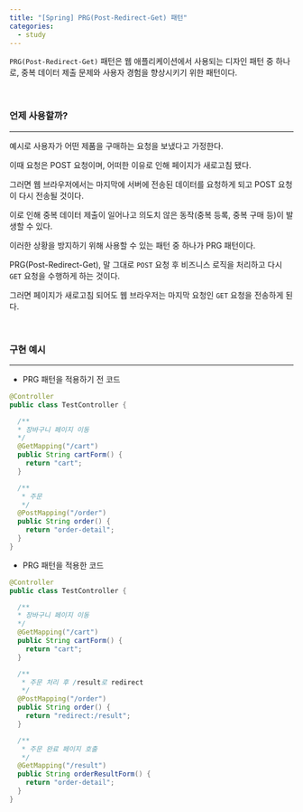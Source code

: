 ```yaml
---
title: "[Spring] PRG(Post-Redirect-Get) 패턴"
categories:
  - study
---
```


`PRG(Post-Redirect-Get)` 패턴은 웹 애플리케이션에서 사용되는 디자인 패턴 중 하나로, 중복 데이터 제출 문제와 사용자 경험을 향상시키기 위한 패턴이다.

<br>

### 언제 사용할까?

---

예시로 사용자가 어떤 제품을 구매하는 요청을 보냈다고 가정한다.

이때 요청은 POST 요청이며, 어떠한 이유로 인해 페이지가 새로고침 됐다.

그러면 웹 브라우저에서는 마지막에 서버에 전송된 데이터를 요청하게 되고 POST 요청이 다시 전송될 것이다.

이로 인해 중복 데이터 제출이 일어나고 의도치 않은 동작(중복 등록, 중복 구매 등)이 발생할 수 있다.

이러한 상황을 방지하기 위해 사용할 수 있는 패턴 중 하나가 PRG 패턴이다.

PRG(Post-Redirect-Get), 말 그대로 `POST` 요청 후 비즈니스 로직을 처리하고 다시 `GET` 요청을 수행하게 하는 것이다.

그러면 페이지가 새로고침 되어도 웹 브라우저는 마지막 요청인 `GET` 요청을 전송하게 된다.

<br>

### 구현 예시

---

- PRG 패턴을 적용하기 전 코드

```java
@Controller
public class TestController {

  /**
  * 장바구니 페이지 이동
  */
  @GetMapping("/cart")
  public String cartForm() {
    return "cart";
  }

  /**
   * 주문
   */
  @PostMapping("/order")
  public String order() {
    return "order-detail";
  }
}
```

- PRG 패턴을 적용한 코드

```java
@Controller
public class TestController {

  /**
  * 장바구니 페이지 이동
  */
  @GetMapping("/cart")
  public String cartForm() {
    return "cart";
  }

  /**
   * 주문 처리 후 /result로 redirect
   */
  @PostMapping("/order")
  public String order() {
    return "redirect:/result";
  }

  /**
   * 주문 완료 페이지 호출
   */
  @GetMapping("/result")
  public String orderResultForm() {
    return "order-detail";
  }
}
```
